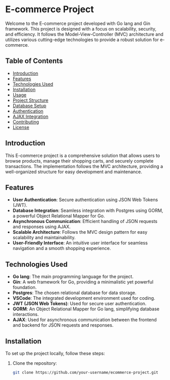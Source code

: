 # E-commerce Project

Welcome to the E-commerce project developed with Go lang and Gin framework. This project is designed with a focus on scalability, security, and efficiency. It follows the Model-View-Controller (MVC) architecture and utilizes various cutting-edge technologies to provide a robust solution for e-commerce.

## Table of Contents

- [Introduction](#introduction)
- [Features](#features)
- [Technologies Used](#technologies-used)
- [Installation](#installation)
- [Usage](#usage)
- [Project Structure](#project-structure)
- [Database Setup](#database-setup)
- [Authentication](#authentication)
- [AJAX Integration](#ajax-integration)
- [Contributing](#contributing)
- [License](#license)

## Introduction

This E-commerce project is a comprehensive solution that allows users to browse products, manage their shopping carts, and securely complete transactions. The implementation follows the MVC architecture, providing a well-organized structure for easy development and maintenance.

## Features

- **User Authentication**: Secure authentication using JSON Web Tokens (JWT).
- **Database Integration**: Seamless integration with Postgres using GORM, a powerful Object Relational Mapper for Go.
- **Asynchronous Communication**: Efficient handling of JSON requests and responses using AJAX.
- **Scalable Architecture**: Follows the MVC design pattern for easy scalability and maintainability.
- **User-Friendly Interface**: An intuitive user interface for seamless navigation and a smooth shopping experience.

## Technologies Used

- **Go lang**: The main programming language for the project.
- **Gin**: A web framework for Go, providing a minimalistic yet powerful foundation.
- **Postgres**: The chosen relational database for data storage.
- **VSCode**: The integrated development environment used for coding.
- **JWT (JSON Web Tokens)**: Used for secure user authentication.
- **GORM**: An Object Relational Mapper for Go lang, simplifying database interactions.
- **AJAX**: Used for asynchronous communication between the frontend and backend for JSON requests and responses.

## Installation

To set up the project locally, follow these steps:

1. Clone the repository:

   ```bash
   git clone https://github.com/your-username/ecommerce-project.git
